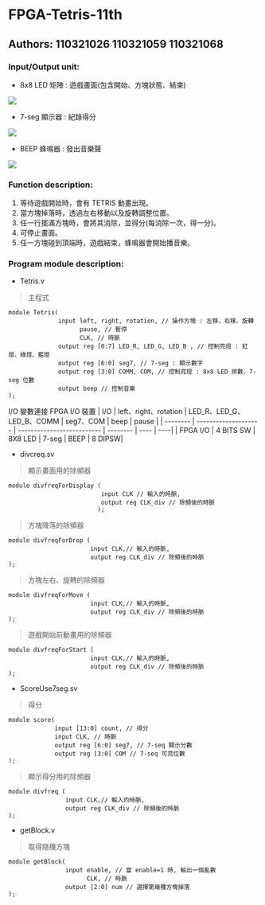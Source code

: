 # FPGA-Tetris-11th
## Authors: 110321026 110321059 110321068
### Input/Output unit:
* 8x8 LED 矩陣 : 遊戲畫面(包含開始、方塊狀態、結束)

![](https://i.imgur.com/TB5e92S.png)

* 7-seg 顯示器 : 紀錄得分

![](https://i.imgur.com/9qKx0o8.png)

* BEEP 蜂鳴器 : 發出音樂聲

![](https://i.imgur.com/q7p3Y2U.png)

### Function description:
1. 等待遊戲開始時，會有 TETRIS 動畫出現。
2. 當方塊掉落時，透過左右移動以及旋轉調整位置。
3. 任一行擺滿方塊時，會將其消除，並得分(每消除一次，得一分)。
4. 可停止畫面。
5. 任一方塊碰到頂端時，遊戲結束，蜂鳴器會開始播音樂。

### Program module description:
* Tetris.v
> 主程式
```verilog!
module Tetris(
              input left, right, rotation, // 操作方塊 : 左移、右移、旋轉
                    pause, // 暫停
                    CLK, // 時脈
              output reg [0:7] LED_R, LED_G, LED_B , // 控制亮燈 : 紅燈、綠燈、藍燈
              output reg [6:0] seg7, // 7-seg : 顯示數字
              output reg [3:0] COMM, COM, // 控制亮燈 : 8x8 LED 排數、7-seg 位數
              output beep // 控制音樂
);
```
I/O 變數連接 FPGA I/O 裝置
|  I/O   | left、right、rotation | LED_R、LED_G、 LED_B、COMM | seg7、COM | beep | pause |
| --------  | -------------------- | -------------------------- | -------- | ---- | ----|
| FPGA I/O  |  4 BITS SW  |  8X8 LED   |    7-seg |  BEEP | 8 DIPSW|



* divcreq.sv
> 顯示畫面用的除頻器
```verilog!
module divfreqForDisplay (
                          input CLK // 輸入的時脈, 
                          output reg CLK_div // 除頻後的時脈
                         );
```
> 方塊降落的除頻器
```verilog!
module divfreqForDrop (
                       input CLK,// 輸入的時脈,
                       output reg CLK_div // 除頻後的時脈
);
```
> 方塊左右、旋轉的除頻器
```verilog!
module divfreqForMove (
                       input CLK,// 輸入的時脈,
                       output reg CLK_div // 除頻後的時脈
);
```
> 遊戲開始前動畫用的除頻器
```verilog!
module divfreqForStart (
                       input CLK,// 輸入的時脈,
                       output reg CLK_div // 除頻後的時脈
);
```

* ScoreUse7seg.sv
> 得分
```verilog!
module score( 	
             input [13:0] count, // 得分
             input CLK, // 時脈
             output reg [6:0] seg7, // 7-seq 顯示分數
             output reg [3:0] COM // 7-seq 可亮位數
); 
```
> 顯示得分用的除頻器
```verilog!
module divfreq (
                input CLK,// 輸入的時脈,
                output reg CLK_div // 除頻後的時脈
);
```
* getBlock.v
> 取得隨機方塊 
```verilog!
module getBlock(	
                input enable, // 當 enable=1 時, 輸出一個亂數
                      CLK, // 時脈
                output [2:0] num // 選擇第幾種方塊掉落
);
```


